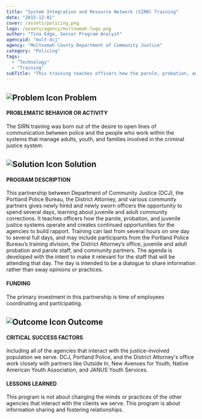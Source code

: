 ```yaml
---
title: "System Integration and Resource Network (SIRN) Training"
date: "2015-12-01"
cover: /assets/policing.png
logo: /assets/agency/multnomah-logo.png
author: "Tina Edge, Senior Program Analyst"
agencyid: "mult-dcj"
agency: "Multnomah County Department of Community Justice"
category: "Policing"
tags:
  - "Technology"
  - "Training"
subTitle: "This training teaches officers how the parole, probation, and juvenile justice systems operate and creates continued opportunities for the agencies to build rapport."
---
```


## ![Problem Icon](https://github.com/google/material-design-icons/raw/master/alert/1x_web/ic_error_outline_black_48dp.png "Problem") Problem

#### PROBLEMATIC BEHAVIOR OR ACTIVITY

The SIRN training was born out of the desire to open lines of communication between police and the people who work within the systems that manage adults, youth, and families involved in the criminal justice system.

## ![Solution Icon](https://github.com/google/material-design-icons/raw/master/action/1x_web/ic_lightbulb_outline_black_48dp.png "Solution") Solution

#### PROGRAM DESCRIPTION

This partnership between Department of Community Justice (DCJ), the Portland Police Bureau, the District Attorney, and various community partners gives newly hired and newly sworn officers the opportunity to spend several days, learning about juvenile and adult community corrections. It teaches officers how the parole, probation, and juvenile justice systems operate and creates continued opportunities for the agencies to build rapport. Training can last from several hours on one day to several full days, and may include participants from the Portland Police Bureau’s training division, the District Attorney’s office, juvenile and adult probation and parole staff, and community partners. The agenda is developed with the intent to make it relevant for the staff that will be attending that day. The day is intended to be a dialogue to share information rather than sway opinions or practices.

#### FUNDING

The primary investment in this partnership is time of employees coordinating and participating.

## ![Outcome Icon](https://github.com/google/material-design-icons/raw/master/action/1x_web/ic_view_list_black_48dp.png "Outcome") Outcome

#### CRITICAL SUCCESS FACTORS

Including all of the agencies that interact with the justice-involved population we serve. DCJ, Portland Police, and the District Attorney's office work closely with partners like Outside In, New Avenues for Youth, Native American Youth Association, and JANUS Youth Services.

#### LESSONS LEARNED

This program is not about changing the minds or practices of the other agencies that interact with the clients we serve. This program is about information sharing and fostering relationships.
